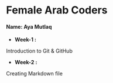 # __Female Arab Coders__

#### __Name: Aya Mutlaq__


* __Week-1 :__

Introduction to Git & GitHub

* __Week-2 :__

Creating Markdown file
